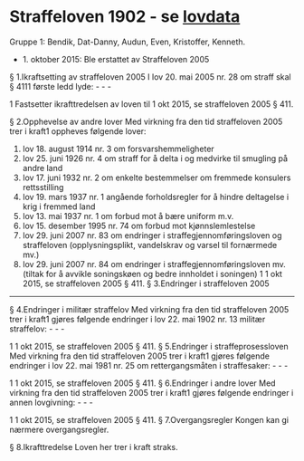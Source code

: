 # Straffeloven 1902 - se [lovdata](https://lovdata.no/dokument/NLO/lov/1902-05-22-10)
Gruppe 1: Bendik, Dat-Danny, Audun, Even, Kristoffer, Kenneth.

* 1\. oktober 2015: Ble erstattet av Straffeloven 2005

§ 1.Ikraftsetting av straffeloven 2005
I lov 20. mai 2005 nr. 28 om straff skal § 411​1 første ledd lyde: - - -

1	Fastsetter ikrafttredelsen av loven til 1 okt 2015, se straffeloven 2005 § 411.

§ 2.Opphevelse av andre lover
Med virkning fra den tid straffeloven 2005 trer i kraft​1 oppheves følgende lover:

1.	lov 18. august 1914 nr. 3 om forsvarshemmeligheter
2.	lov 25. juni 1926 nr. 4 om straff for å delta i og medvirke til smugling på andre land
3.	lov 17. juni 1932 nr. 2 om enkelte bestemmelser om fremmede konsulers rettsstilling
4.	lov 19. mars 1937 nr. 1 angående forholdsregler for å hindre deltagelse i krig i fremmed land
5.	lov 13. mai 1937 nr. 1 om forbud mot å bære uniform m.v.
6.	lov 15. desember 1995 nr. 74 om forbud mot kjønnslemlestelse
7.	lov 29. juni 2007 nr. 83 om endringer i straffegjennomføringsloven og straffeloven (opplysningsplikt, vandelskrav og varsel til fornærmede mv.)
8.	lov 29. juni 2007 nr. 84 om endringer i straffegjennomføringsloven mv. (tiltak for å avvikle soningskøen og bedre innholdet i soningen)
1	1 okt 2015, se straffeloven 2005 § 411.
§ 3.Endringer i straffeloven 2005
- - -

§ 4.Endringer i militær straffelov
Med virkning fra den tid straffeloven 2005 trer i kraft​1 gjøres følgende endringer i lov 22. mai 1902 nr. 13 militær straffelov: - - -

1	1 okt 2015, se straffeloven 2005 § 411.
§ 5.Endringer i straffeprosessloven
Med virkning fra den tid straffeloven 2005 trer i kraft​1 gjøres følgende endringer i lov 22. mai 1981 nr. 25 om rettergangsmåten i straffesaker: - - -

1	1 okt 2015, se straffeloven 2005 § 411.
§ 6.Endringer i andre lover
Med virkning fra den tid straffeloven 2005 trer i kraft​1 gjøres følgende endringer i annen lovgivning: - - -

1	1 okt 2015, se straffeloven 2005 § 411.
§ 7.Overgangsregler
Kongen kan gi nærmere overgangsregler.

§ 8.Ikrafttredelse
Loven her trer i kraft straks.

